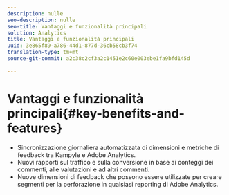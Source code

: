 ```yaml
---
description: nulle
seo-description: nulle
seo-title: Vantaggi e funzionalità principali
solution: Analytics
title: Vantaggi e funzionalità principali
uuid: 3e865f89-a786-44d1-877d-36cb58cb3f74
translation-type: tm+mt
source-git-commit: a2c38c2cf3a2c1451e2c60e003ebe1fa9bfd145d

---
```



# Vantaggi e funzionalità principali{#key-benefits-and-features}

* Sincronizzazione giornaliera automatizzata di dimensioni e metriche di feedback tra Kampyle e Adobe Analytics.
* Nuovi rapporti sul traffico e sulla conversione in base ai conteggi dei commenti, alle valutazioni e ad altri commenti.
* Nuove dimensioni di feedback che possono essere utilizzate per creare segmenti per la perforazione in qualsiasi reporting di Adobe Analytics.

